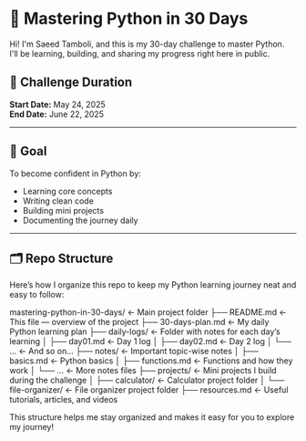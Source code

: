 # 🐍 Mastering Python in 30 Days

Hi! I'm Saeed Tamboli, and this is my 30-day challenge to master Python.  
I'll be learning, building, and sharing my progress right here in public.

## 📅 Challenge Duration
**Start Date:** May 24, 2025  
**End Date:** June 22, 2025

---

## 🎯 Goal
To become confident in Python by:
- Learning core concepts
- Writing clean code
- Building mini projects
- Documenting the journey daily

---


## 🗂️ Repo Structure

Here’s how I organize this repo to keep my Python learning journey neat and easy to follow:

mastering-python-in-30-days/ ← Main project folder
├── README.md ← This file — overview of the project
├── 30-days-plan.md ← My daily Python learning plan
├── daily-logs/ ← Folder with notes for each day’s learning
│ ├── day01.md ← Day 1 log
│ ├── day02.md ← Day 2 log
│ └── ... ← And so on…
├── notes/ ← Important topic-wise notes
│ ├── basics.md ← Python basics
│ ├── functions.md ← Functions and how they work
│ └── ... ← More notes files
├── projects/ ← Mini projects I build during the challenge
│ ├── calculator/ ← Calculator project folder
│ └── file-organizer/ ← File organizer project folder
├── resources.md ← Useful tutorials, articles, and videos


This structure helps me stay organized and makes it easy for you to explore my journey!

